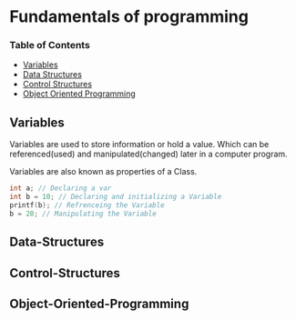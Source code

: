 # Fundamentals of programming

### Table of Contents

- [Variables](#Variables)
- [Data Structures](#Data-Structures)
- [Control Structures](#Control-Structures)
- [Object Oriented Programming](#Object-Oriented-Programming)

## Variables

Variables are used to store information or hold a value. Which can be referenced(used) and manipulated(changed) later in a computer program.

Variables are also known as properties of a Class.

```c++
int a; // Declaring a var
int b = 10; // Declaring and initializing a Variable
printf(b); // Refrenceing the Variable
b = 20; // Manipulating the Variable
```

## Data-Structures
## Control-Structures
## Object-Oriented-Programming
